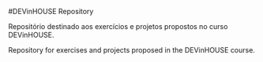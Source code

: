 #DEVinHOUSE Repository

Repositório destinado aos exercícios e projetos propostos no curso DEVinHOUSE.

Repository for exercises and projects proposed in the DEVinHOUSE course.
